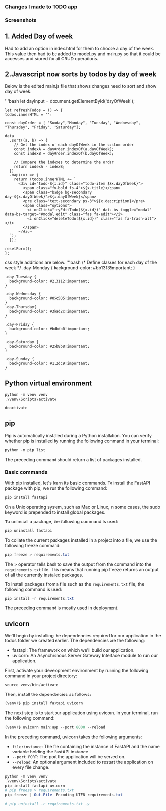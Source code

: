 ### Changes I made to TODO app
### Screenshots 

## 1. Added Day of week

Had to add an option in index.html for them to choose a day of the week.
This value then had to be added to model.py and main.py so that it could be accesses and stored for all CRUD operations.

## 2.Javascript now sorts by todos by day of week

Below is the edited main.js file that shows changes need to sort and show day of week.

  '''bash
    let dayInput = document.getElementById('dayOfWeek');

    let refreshTodos = () => {
    todos.innerHTML = '';

    const dayOrder = [ "Sunday","Monday", "Tuesday", "Wednesday", "Thursday", "Friday", "Saturday"];

    data
      .sort((a, b) => {
        // Get the index of each dayOfWeek in the custom order
        const indexA = dayOrder.indexOf(a.dayOfWeek);
        const indexB = dayOrder.indexOf(b.dayOfWeek);
        
        // Compare the indexes to determine the order
        return indexA - indexB;
      })  
      .map((x) => {
        return (todos.innerHTML += `
          <div id="todo-${x.id}" class="todo-item ${x.dayOfWeek}">
            <span class="fw-bold fs-4">${x.title}</span>
            <span class="badge bg-secondary day-${x.dayOfWeek}">${x.dayOfWeek}</span>
            <pre class="text-secondary ps-3">${x.description}</pre>
            <span class="options">
              <i onClick="tryEditTodo(${x.id})" data-bs-toggle="modal" data-bs-target="#modal-edit" class="fas fa-edit"></i>
              <i onClick="deleteTodo(${x.id})" class="fas fa-trash-alt"></i>
            </span>
          </div>
      `);
      });

    resetForm();
    };
css style additions are below.
  '''bash
    /* Define classes for each day of the week */
    .day-Monday {
      background-color: #bb1313!important; 
    }

    .day-Tuesday {
      background-color: #213112!important; 
    }

    .day-Wednesday {
      background-color: #05c505!important; 
    }
    .day-Thursday{
      background-color: #3bad2c!important; 
    }

    .day-Friday {
      background-color: #bdbdb0!important;
    }

    .day-Saturday {
      background-color: #25b8b8!important;
    }

    .day-Sunday {
      background-color: #112dc9!important;
    }

  
##  Python virtual environment

```powershell
python -m venv venv
.\venv\Scripts\activate
```

```powershell
deactivate
```

##  pip

Pip is automatically installed during a Python installation. You can verify whether pip is
installed by running the following command in your terminal:

```powershell
python -m pip list
```

The preceding command should return a list of packages installed.

### Basic commands

With pip installed, let's learn its basic commands. To install the FastAPI package with
pip, we run the following command:

```powershell
pip install fastapi
```

On a Unix operating system, such as Mac or Linux, in some cases, the sudo keyword is
prepended to install global packages.

To uninstall a package, the following command is used:

```powershell
pip uninstall fastapi
```

To collate the current packages installed in a project into a file, we use the following
freeze command:

```powershell
pip freeze > requirements.txt
```

The > operator tells bash to save the output from the command into the
`requirements.txt` file. This means that running pip freeze returns an output of
all the currently installed packages.

To install packages from a file such as the `requirements.txt` file, the following
command is used:

```powershell
pip install -r requirements.txt
```

The preceding command is mostly used in deployment.

## uvicorn

We'll begin by installing the dependencies required for our application in the todos
folder we created earlier. The dependencies are the following:

- fastapi: The framework on which we'll build our application.
- uvicorn: An Asynchronous Server Gateway Interface module to run our application.

First, activate your development environment by running the following command in your
project directory:

```powershell
source venv/bin/activate
```

Then, install the dependencies as follows:

```powershell
(venv)$ pip install fastapi uvicorn
```

The next step is to start our application using uvicorn. In your terminal, run the
following command:

```powershell
(venv)$ uvicorn main:app --port 8000 --reload
```

In the preceding command, uvicorn takes the following arguments:

- `file:instance`: The file containing the instance of FastAPI and the name
  variable holding the FastAPI instance.
- `--port PORT`: The port the application will be served on.
- `--reload`: An optional argument included to restart the application on every
  file change.

```powershell
python -m venv venv
.\venv\Scripts\activate
pip install fastapi uvicorn
# pip freeze > requirements.txt
pip freeze | Out-File -Encoding UTF8 requirements.txt

# pip uninstall -r requirements.txt -y
```